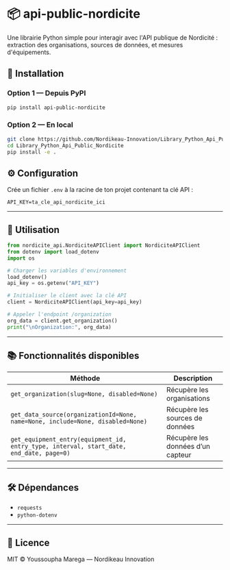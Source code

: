 # 📦 api-public-nordicite

Une librairie Python simple pour interagir avec l'API publique de Nordicité : extraction des organisations, sources de données, et mesures d'équipements.

## 🚀 Installation

### Option 1 — Depuis PyPI 

```bash
pip install api-public-nordicite
```

### Option 2 — En local 

```bash
git clone https://github.com/Nordikeau-Innovation/Library_Python_Api_Public_Nordicite.git
cd Library_Python_Api_Public_Nordicite
pip install -e .
```

## ⚙️ Configuration

Crée un fichier `.env` à la racine de ton projet contenant ta clé API :

```
API_KEY=ta_cle_api_nordicite_ici
```

---

## 🧩 Utilisation

```python
from nordicite_api.NordiciteAPIClient import NordiciteAPIClient
from dotenv import load_dotenv
import os

# Charger les variables d'environnement
load_dotenv()
api_key = os.getenv("API_KEY")

# Initialiser le client avec la clé API
client = NordiciteAPIClient(api_key=api_key)

# Appeler l'endpoint /organization
org_data = client.get_organization()
print("\nOrganization:", org_data)
```

---

## 📚 Fonctionnalités disponibles

| Méthode | Description |
|--------|-------------|
| `get_organization(slug=None, disabled=None)` | Récupère les organisations |
| `get_data_source(organizationId=None, name=None, include=None, disabled=None)` | Récupère les sources de données |
| `get_equipment_entry(equipment_id, entry_type, interval, start_date, end_date, page=0)` | Récupère les données d’un capteur |

---

## 🛠️ Dépendances

- `requests`
- `python-dotenv`

---

## 📄 Licence

MIT © Youssoupha Marega — Nordikeau Innovation
